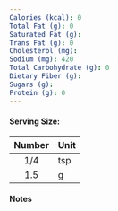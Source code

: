 ```yaml
---
Calories (kcal): 0
Total Fat (g): 0
Saturated Fat (g):
Trans Fat (g): 0
Cholesterol (mg):
Sodium (mg): 420
Total Carbohydrate (g): 0
Dietary Fiber (g):
Sugars (g):
Protein (g): 0
---
```

#### Serving Size:

| Number | Unit |
| :----: | :--- |
|  1/4   | tsp  |
|  1.5   | g    |
#### Notes